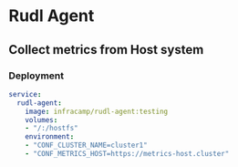 # Rudl Agent

## Collect metrics from Host system


### Deployment


```yaml
service:
  rudl-agent:
    image: infracamp/rudl-agent:testing
    volumes:
    - "/:/hostfs"
    environment:
    - "CONF_CLUSTER_NAME=cluster1"
    - "CONF_METRICS_HOST=https://metrics-host.cluster"

```